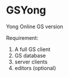 # GSYong
Yong Online GS version 

Requirement:
1. A full GS client
2. GS database
3. server clients
4. editors (optional)
